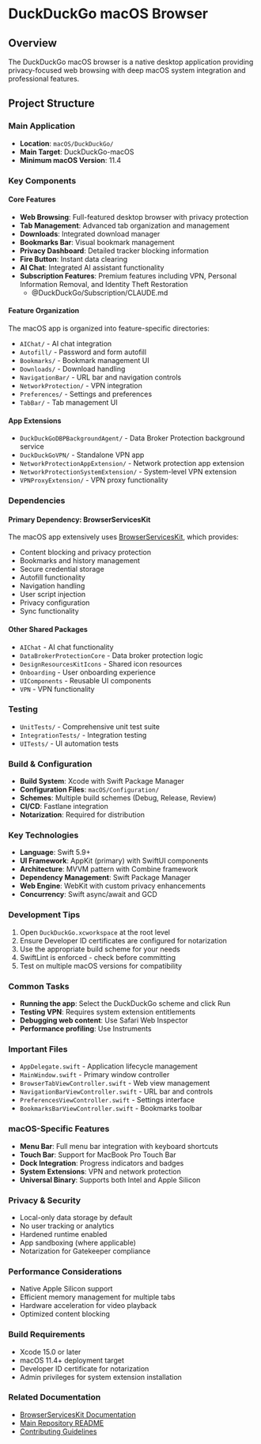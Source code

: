 # DuckDuckGo macOS Browser

## Overview
The DuckDuckGo macOS browser is a native desktop application providing privacy-focused web browsing with deep macOS system integration and professional features.

## Project Structure

### Main Application
- **Location**: `macOS/DuckDuckGo/`
- **Main Target**: DuckDuckGo-macOS
- **Minimum macOS Version**: 11.4

### Key Components

#### Core Features
- **Web Browsing**: Full-featured desktop browser with privacy protection
- **Tab Management**: Advanced tab organization and management
- **Downloads**: Integrated download manager
- **Bookmarks Bar**: Visual bookmark management
- **Privacy Dashboard**: Detailed tracker blocking information
- **Fire Button**: Instant data clearing
- **AI Chat**: Integrated AI assistant functionality
- **Subscription Features**: Premium features including VPN, Personal Information Removal, and Identity Theft Restoration
  - @DuckDuckGo/Subscription/CLAUDE.md

#### Feature Organization
The macOS app is organized into feature-specific directories:
- `AIChat/` - AI chat integration
- `Autofill/` - Password and form autofill
- `Bookmarks/` - Bookmark management UI
- `Downloads/` - Download handling
- `NavigationBar/` - URL bar and navigation controls
- `NetworkProtection/` - VPN integration
- `Preferences/` - Settings and preferences
- `TabBar/` - Tab management UI

#### App Extensions
- `DuckDuckGoDBPBackgroundAgent/` - Data Broker Protection background service
- `DuckDuckGoVPN/` - Standalone VPN app
- `NetworkProtectionAppExtension/` - Network protection app extension
- `NetworkProtectionSystemExtension/` - System-level VPN extension
- `VPNProxyExtension/` - VPN proxy functionality

### Dependencies

#### Primary Dependency: BrowserServicesKit
The macOS app extensively uses [BrowserServicesKit](../SharedPackages/BrowserServicesKit/CLAUDE.md), which provides:
- Content blocking and privacy protection
- Bookmarks and history management
- Secure credential storage
- Autofill functionality
- Navigation handling
- User script injection
- Privacy configuration
- Sync functionality

#### Other Shared Packages
- `AIChat` - AI chat functionality
- `DataBrokerProtectionCore` - Data broker protection logic
- `DesignResourcesKitIcons` - Shared icon resources
- `Onboarding` - User onboarding experience
- `UIComponents` - Reusable UI components
- `VPN` - VPN functionality

### Testing
- `UnitTests/` - Comprehensive unit test suite
- `IntegrationTests/` - Integration testing
- `UITests/` - UI automation tests

### Build & Configuration
- **Build System**: Xcode with Swift Package Manager
- **Configuration Files**: `macOS/Configuration/`
- **Schemes**: Multiple build schemes (Debug, Release, Review)
- **CI/CD**: Fastlane integration
- **Notarization**: Required for distribution

### Key Technologies
- **Language**: Swift 5.9+
- **UI Framework**: AppKit (primary) with SwiftUI components
- **Architecture**: MVVM pattern with Combine framework
- **Dependency Management**: Swift Package Manager
- **Web Engine**: WebKit with custom privacy enhancements
- **Concurrency**: Swift async/await and GCD

### Development Tips
1. Open `DuckDuckGo.xcworkspace` at the root level
2. Ensure Developer ID certificates are configured for notarization
3. Use the appropriate build scheme for your needs
4. SwiftLint is enforced - check before committing
5. Test on multiple macOS versions for compatibility

### Common Tasks
- **Running the app**: Select the DuckDuckGo scheme and click Run
- **Testing VPN**: Requires system extension entitlements
- **Debugging web content**: Use Safari Web Inspector
- **Performance profiling**: Use Instruments

### Important Files
- `AppDelegate.swift` - Application lifecycle management
- `MainWindow.swift` - Primary window controller
- `BrowserTabViewController.swift` - Web view management
- `NavigationBarViewController.swift` - URL bar and controls
- `PreferencesViewController.swift` - Settings interface
- `BookmarksBarViewController.swift` - Bookmarks toolbar

### macOS-Specific Features
- **Menu Bar**: Full menu bar integration with keyboard shortcuts
- **Touch Bar**: Support for MacBook Pro Touch Bar
- **Dock Integration**: Progress indicators and badges
- **System Extensions**: VPN and network protection
- **Universal Binary**: Supports both Intel and Apple Silicon

### Privacy & Security
- Local-only data storage by default
- No user tracking or analytics
- Hardened runtime enabled
- App sandboxing (where applicable)
- Notarization for Gatekeeper compliance

### Performance Considerations
- Native Apple Silicon support
- Efficient memory management for multiple tabs
- Hardware acceleration for video playback
- Optimized content blocking

### Build Requirements
- Xcode 15.0 or later
- macOS 11.4+ deployment target
- Developer ID certificate for notarization
- Admin privileges for system extension installation

### Related Documentation
- [BrowserServicesKit Documentation](../SharedPackages/BrowserServicesKit/CLAUDE.md)
- [Main Repository README](../README.md)
- [Contributing Guidelines](../CONTRIBUTING.md)